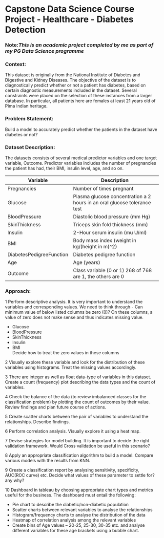 # Capstone Data Science Course Project - Healthcare - Diabetes Detection

### Note:_This is an academic project completed by me as part of my PG Data Science programme_

### Context:
This dataset is originally from the National Institute of Diabetes and Digestive and Kidney Diseases. The objective of the dataset is to diagnostically predict whether or not a patient has diabetes, based on certain diagnostic measurements included in the dataset. Several constraints were placed on the selection of these instances from a larger database. In particular, all patients here are females at least 21 years old of Pima Indian heritage.

### Problem Statement:
Build a model to accurately predict whether the patients in the dataset have diabetes or not?

### Dataset Description:
The datasets consists of several medical predictor variables and one target variable, Outcome. Predictor variables includes the number of pregnancies the patient has had, their BMI, insulin level, age, and so on.

|Variable | Description |
|-----|-----|
|Pregnancies | Number of times pregnant|
|Glucose | Plasma glucose concentration a 2 hours in an oral glucose tolerance test|
|BloodPressure | Diastolic blood pressure (mm Hg)|
|SkinThickness | Triceps skin fold thickness (mm)|
|Insulin | 2-Hour serum insulin (mu U/ml)|
|BMI | Body mass index (weight in kg/(height in m)^2)|
|DiabetesPedigreeFunction | Diabetes pedigree function|
|Age | Age (years)|
|Outcome | Class variable (0 or 1) 268 of 768 are 1, the others are 0|

### Approach:  

1	Perform descriptive analysis. It is very important to understand the variables and corresponding values. We need to think through - Can minimum value of below listed columns be zero (0)? On these columns, a value of zero does not make sense and thus indicates missing value.
* Glucose
* BloodPressure
* SkinThickness
* Insulin
* BMI 
</br>Decide how to treat the zero values in these columns

2	Visually explore these variable and look for the distribution of these variables using histograms. Treat the missing values accordingly.

3	There are integer as well as float data-type of variables in this dataset. Create a count (frequency) plot describing the data types and the count of variables. 

4 Check the balance of the data (to review imbalanced classes for the classification problem) by plotting the count of outcomes by their value. Review findings and plan future course of actions.

5	Create scatter charts between the pair of variables to understand the relationships. Describe findings.

6	Perform correlation analysis. Visually explore it using a heat map.

7	Devise strategies for model building. It is important to decide the right validation framework. Would Cross validation be useful in this scenario?

8	Apply an appropriate classification algorithm to build a model. Compare various models with the results from KNN.

9	Create a classification report by analysing sensitivity, specificity, AUC(ROC curve) etc. Decide what values of these parameter to settle for? any why?

10 Dashboard in tableau by choosing appropriate chart types and metrics useful for the business. The dashboard must entail the following:    
  * Pie chart to describe the diabetic/non-diabetic population
  * Scatter charts between relevant variables to analyse the relationships
  * Histogram/frequency charts to analyse the distribution of the data
  * Heatmap of correlation analysis among the relevant variables
  * Create bins of Age values – 20-25, 25-30, 30-35 etc. and analyse different variables for these age brackets using a bubble chart. 









